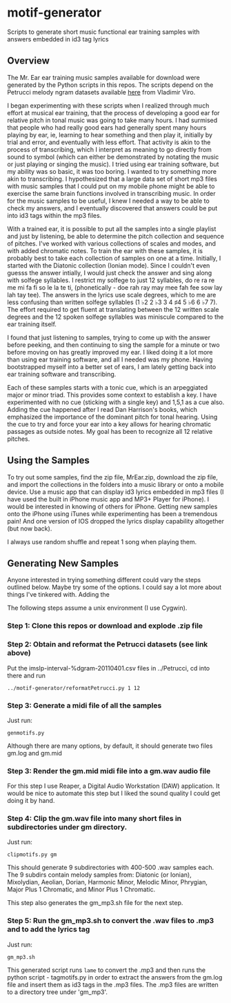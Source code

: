 # motif-generator
Scripts to generate short music functional ear training samples with answers embedded in id3 tag lyrics

## Overview

The Mr. Ear ear training music samples available for download were generated by the Python
scripts in this repos. The scripts depend on the Petrucci melody ngram datasets available
[here](http://www.peachnote.com/datasets.html) from Vladimir Viro.

I began experimenting with these scripts when I realized through much effort at
musical ear training, that the process of developing a good ear for relative pitch in
tonal music was going to take many hours. I had surmised that people who had really
good ears had generally spent many hours playing by ear, ie, learning to hear something
and then play it, initially by trial and error, and eventually with less effort. That
activity is akin to the process of transcribing, which I interpret as meaning to go directly
from sound to symbol (which can either be demonstrated by notating the music or just playing
or singing the music). I tried using ear training software, but my ability was so basic, it
was too boring. I wanted to try something more akin to transcribing. I hypothesized that a large
data set of short mp3 files with music samples that I could put on my mobile phone might
be able to exercise the same brain functions involved in transcribing music.
In order for the music samples to be useful, I knew I needed a way to be able to check my
answers, and I eventually discovered that answers could be put into id3 tags within the mp3
files.

With a trained ear, it is possible to put all the samples into a single playlist and
just by listening, be able to determine the pitch collection and sequence of pitches.
I've worked with various collections of scales and modes, and with added chromatic notes.
To train the ear with these samples, it is probably best to take each collection of samples
on one at a time. Initially, I started with the Diatonic collection (Ionian mode). Since I
couldn't even guesss the answer intially, I would just check the answer and sing along
with solfege syllables. I restrict my solfege to just 12
syllables, do re ra re me mi fa fi so le la te ti,
(phonetically - doe rah ray may mee fah fee sow lay lah tay tee). The answers in the lyrics
use scale degrees, which to me are less confusing than written solfege syllables
(1 ♭2 2 ♭3 3 4 ♯4 5 ♭6 6 ♭7 7). The effort required to get fluent at
translating between the 12 written scale degrees and the 12 spoken solfege syllables was
miniscule compared to the ear training itself.

I found that just listening to samples, trying to come up with the answer before peeking, and
then continuing to sing the sample for a minute or two before moving on has greatly improved my
ear. I liked doing it a lot more than using ear training software, and all I needed was my
phone. Having bootstrapped myself into a better set of ears, I am lately
getting back into ear training software and transcribing.

Each of these samples starts with a tonic cue, which is an arpeggiated major or minor triad. This
provides some context to establish a key. I have experimented with no cue (sticking with a single key)
and 1,5,1 as a cue also. Adding the cue happened after I read Dan Harrison's books, which emphasized
the importance of the dominant pitch for tonal hearing. Using the cue to try and force your ear into
a key allows for hearing chromatic passages as outside notes. My goal has been to recognize all 12
relative pitches.

## Using the Samples

To try out some samples, find the zip file, MrEar.zip, download the zip file, and import the collections in the folders
into a music library or onto a mobile device. Use a music app that can display id3 lyrics embedded in
mp3 files (I have used the built in iPhone music app and MP3+ Player for iPhone). I would be
interested in knowing of others for iPhone. Getting new samples
onto the iPhone using iTunes while experimenting has been a tremendous pain! And one version of IOS dropped
the lyrics display capability altogether (but now back).

I always use random shuffle and repeat 1 song when playing them.

## Generating New Samples

Anyone interested in trying something different could vary the steps outlined below. Maybe try some of the
options. I could say a lot more about things I've tinkered with. Adding the 

The following steps assume a unix environment (I use Cygwin).

### Step 1: Clone this repos or download and explode .zip file

### Step 2: Obtain and reformat the Petrucci datasets (see link above)

Put the imslp-interval-%dgram-20110401.csv files in ../Petrucci, cd into there and run

`../motif-generator/reformatPetrucci.py 1 12`

### Step 3: Generate a midi file of all the samples

Just run:

`genmotifs.py`

Although there are many options, by default, it should generate two files gm.log and gm.mid

### Step 3: Render the gm.mid midi file into a gm.wav audio file

For this step I use Reaper, a Digital Audio Workstation (DAW) application. It would be nice
to automate this step but I liked the sound quality I could get doing it by hand.

### Step 4: Clip the gm.wav file into many short files in subdirectories under gm directory.

Just run:

`clipmotifs.py gm`

This should generate 9 subdirectories with 400-500 .wav samples each. The 9 subdirs contain
melody samples from:
Diatonic (or Ionian), Mixolydian, Aeolian, Dorian, Harmonic Minor, Melodic Minor, Phrygian,
Major Plus 1 Chromatic, and Minor Plus 1 Chromatic.

This step also generates the gm_mp3.sh file for the next step.

### Step 5: Run the gm_mp3.sh to convert the .wav files to .mp3 and to add the lyrics tag

Just run:

`gm_mp3.sh`

This generated script runs `lame` to convert the .mp3 and then runs the python script - tagmotifs.py
in order to extract the answers from the gm.log file and insert them as id3 tags in the .mp3 files.
The .mp3 files are written to a directory tree under 'gm_mp3'.
